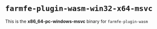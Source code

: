 # `farmfe-plugin-wasm-win32-x64-msvc`

This is the **x86_64-pc-windows-msvc** binary for `farmfe-plugin-wasm`
